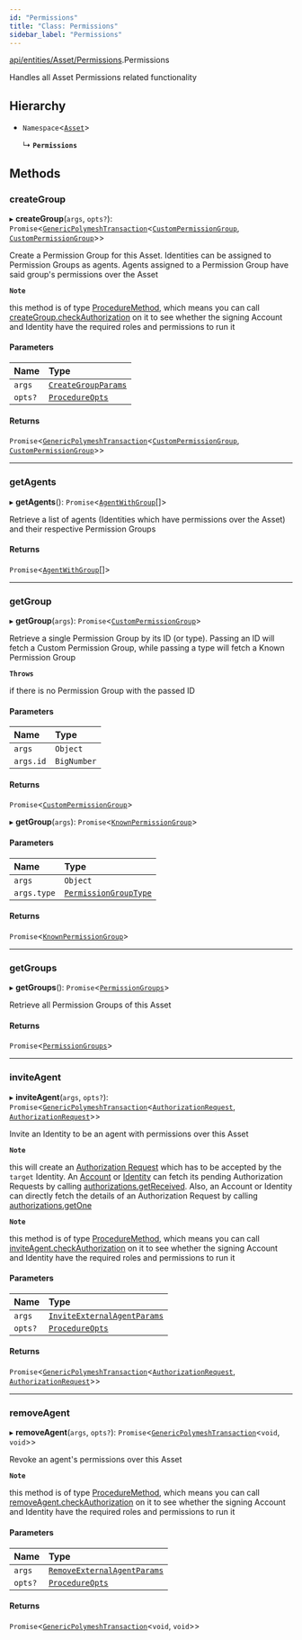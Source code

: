 ```yaml
---
id: "Permissions"
title: "Class: Permissions"
sidebar_label: "Permissions"
---
```


[api/entities/Asset/Permissions](../../../../../modules/API/Entities/Asset/Permissions/Permissions.md).Permissions

Handles all Asset Permissions related functionality

## Hierarchy

- `Namespace`<[`Asset`](../Asset.md)\>

  ↳ **`Permissions`**

## Methods

### createGroup

▸ **createGroup**(`args`, `opts?`): `Promise`<[`GenericPolymeshTransaction`](../../../../../modules/Types/Types.md#genericpolymeshtransaction)<[`CustomPermissionGroup`](../../CustomPermissionGroup/CustomPermissionGroup.md), [`CustomPermissionGroup`](../../CustomPermissionGroup/CustomPermissionGroup.md)\>\>

Create a Permission Group for this Asset. Identities can be assigned to Permission Groups as agents. Agents assigned to a Permission Group have said group's permissions over the Asset

**`Note`**

this method is of type [ProcedureMethod](../../../../../interfaces/Types/ProcedureMethod/ProcedureMethod.md), which means you can call [createGroup.checkAuthorization](../../../../../interfaces/Types/ProcedureMethod/ProcedureMethod.md#checkauthorization)
  on it to see whether the signing Account and Identity have the required roles and permissions to run it

#### Parameters

| Name | Type |
| :------ | :------ |
| `args` | [`CreateGroupParams`](../../../../../interfaces/API/Procedures/Types/CreateGroupParams/CreateGroupParams.md) |
| `opts?` | [`ProcedureOpts`](../../../../../interfaces/Types/ProcedureOpts/ProcedureOpts.md) |

#### Returns

`Promise`<[`GenericPolymeshTransaction`](../../../../../modules/Types/Types.md#genericpolymeshtransaction)<[`CustomPermissionGroup`](../../CustomPermissionGroup/CustomPermissionGroup.md), [`CustomPermissionGroup`](../../CustomPermissionGroup/CustomPermissionGroup.md)\>\>

___

### getAgents

▸ **getAgents**(): `Promise`<[`AgentWithGroup`](../../../../../interfaces/API/Entities/Asset/Types/AgentWithGroup/AgentWithGroup.md)[]\>

Retrieve a list of agents (Identities which have permissions over the Asset) and
  their respective Permission Groups

#### Returns

`Promise`<[`AgentWithGroup`](../../../../../interfaces/API/Entities/Asset/Types/AgentWithGroup/AgentWithGroup.md)[]\>

___

### getGroup

▸ **getGroup**(`args`): `Promise`<[`CustomPermissionGroup`](../../CustomPermissionGroup/CustomPermissionGroup.md)\>

Retrieve a single Permission Group by its ID (or type). Passing an ID will fetch a Custom Permission Group,
  while passing a type will fetch a Known Permission Group

**`Throws`**

if there is no Permission Group with the passed ID

#### Parameters

| Name | Type |
| :------ | :------ |
| `args` | `Object` |
| `args.id` | `BigNumber` |

#### Returns

`Promise`<[`CustomPermissionGroup`](../../CustomPermissionGroup/CustomPermissionGroup.md)\>

▸ **getGroup**(`args`): `Promise`<[`KnownPermissionGroup`](../../KnownPermissionGroup/KnownPermissionGroup.md)\>

#### Parameters

| Name | Type |
| :------ | :------ |
| `args` | `Object` |
| `args.type` | [`PermissionGroupType`](../../../../../enums/Types/PermissionGroupType/PermissionGroupType.md) |

#### Returns

`Promise`<[`KnownPermissionGroup`](../../KnownPermissionGroup/KnownPermissionGroup.md)\>

___

### getGroups

▸ **getGroups**(): `Promise`<[`PermissionGroups`](../../../../../interfaces/Types/PermissionGroups/PermissionGroups.md)\>

Retrieve all Permission Groups of this Asset

#### Returns

`Promise`<[`PermissionGroups`](../../../../../interfaces/Types/PermissionGroups/PermissionGroups.md)\>

___

### inviteAgent

▸ **inviteAgent**(`args`, `opts?`): `Promise`<[`GenericPolymeshTransaction`](../../../../../modules/Types/Types.md#genericpolymeshtransaction)<[`AuthorizationRequest`](../../AuthorizationRequest/AuthorizationRequest.md), [`AuthorizationRequest`](../../AuthorizationRequest/AuthorizationRequest.md)\>\>

Invite an Identity to be an agent with permissions over this Asset

**`Note`**

this will create an [Authorization Request](../../AuthorizationRequest/AuthorizationRequest.md) which has to be accepted by the `target` Identity.
  An [Account](../../Account/Account.md) or [Identity](../../Identity/Identity.md) can fetch its pending Authorization Requests by calling [authorizations.getReceived](../../Common/Namespaces/Authorizations/Authorizations.md#getreceived).
  Also, an Account or Identity can directly fetch the details of an Authorization Request by calling [authorizations.getOne](../../Common/Namespaces/Authorizations/Authorizations.md#getone)

**`Note`**

this method is of type [ProcedureMethod](../../../../../interfaces/Types/ProcedureMethod/ProcedureMethod.md), which means you can call [inviteAgent.checkAuthorization](../../../../../interfaces/Types/ProcedureMethod/ProcedureMethod.md#checkauthorization)
  on it to see whether the signing Account and Identity have the required roles and permissions to run it

#### Parameters

| Name | Type |
| :------ | :------ |
| `args` | [`InviteExternalAgentParams`](../../../../../interfaces/API/Procedures/Types/InviteExternalAgentParams/InviteExternalAgentParams.md) |
| `opts?` | [`ProcedureOpts`](../../../../../interfaces/Types/ProcedureOpts/ProcedureOpts.md) |

#### Returns

`Promise`<[`GenericPolymeshTransaction`](../../../../../modules/Types/Types.md#genericpolymeshtransaction)<[`AuthorizationRequest`](../../AuthorizationRequest/AuthorizationRequest.md), [`AuthorizationRequest`](../../AuthorizationRequest/AuthorizationRequest.md)\>\>

___

### removeAgent

▸ **removeAgent**(`args`, `opts?`): `Promise`<[`GenericPolymeshTransaction`](../../../../../modules/Types/Types.md#genericpolymeshtransaction)<`void`, `void`\>\>

Revoke an agent's permissions over this Asset

**`Note`**

this method is of type [ProcedureMethod](../../../../../interfaces/Types/ProcedureMethod/ProcedureMethod.md), which means you can call [removeAgent.checkAuthorization](../../../../../interfaces/Types/ProcedureMethod/ProcedureMethod.md#checkauthorization)
  on it to see whether the signing Account and Identity have the required roles and permissions to run it

#### Parameters

| Name | Type |
| :------ | :------ |
| `args` | [`RemoveExternalAgentParams`](../../../../../interfaces/API/Procedures/Types/RemoveExternalAgentParams/RemoveExternalAgentParams.md) |
| `opts?` | [`ProcedureOpts`](../../../../../interfaces/Types/ProcedureOpts/ProcedureOpts.md) |

#### Returns

`Promise`<[`GenericPolymeshTransaction`](../../../../../modules/Types/Types.md#genericpolymeshtransaction)<`void`, `void`\>\>
